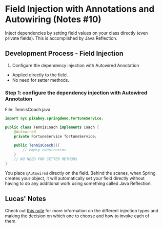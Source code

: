 # Field Injection with Annotations and Autowiring (Notes #10)

Inject dependencies by setting field values on your class directly (even private fields).
This is accomplished by Java Reflection.

## Development Process - Field Injection 
1) Configure the dependency injection with Autowired Annotation

- Applied directly to the field.
- No need for setter methods.

### Step 1: configure the dependency injection with Autowired Annotation
File: TennisCoach.java

```java
import nyc.pikaboy.springdemo.FortuneService;

public class TennisCoach implements Coach {
    @Autowired
    private FortuneService fortuneService;
    
    public TennisCoach(){
        // empty constructor
    }
    // NO NEED FOR SETTER METHODS
}
```

You place ``@Autowired`` directly on the field. Behind the scenes, when Spring
creates your object, it will automatically set your field directly without having
to do any additional work using something called Java Reflection.

## Lucas' Notes

Check out [this note](compare-injectiontypes.md) for more information on the different
injection types and making the decision on which one to choose and how to invoke each of them.

